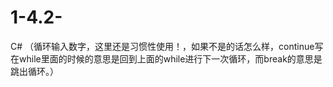 # 1-4.2-
C# （循环输入数字，这里还是习惯性使用！，如果不是的话怎么样，continue写在while里面的时候的意思是回到上面的while进行下一次循环，而break的意思是跳出循环。）
